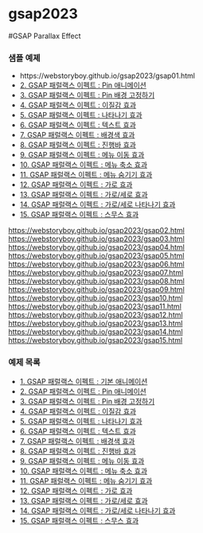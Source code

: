 # gsap2023

#GSAP Parallax Effect
<h3>샘플 예졔</h3>
<ul class="refer5">
    <li>https://webstoryboy.github.io/gsap2023/gsap01.html</li>
    <li><a href="https://webstoryboy.co.kr/1910">2. GSAP 패럴랙스 이펙트 : Pin 애니메이션</a></li>
    <li><a href="https://webstoryboy.co.kr/1911">3. GSAP 패럴랙스 이펙트 : Pin 배경 고정하기</a></li>
    <li><a href="https://webstoryboy.co.kr/1912">4. GSAP 패럴랙스 이펙트 : 이질감 효과</a></li>
    <li><a href="https://webstoryboy.co.kr/1913">5. GSAP 패럴랙스 이펙트 : 나타나기 효과</a></li>
    <li><a href="https://webstoryboy.co.kr/1914">6. GSAP 패럴랙스 이펙트 : 텍스트 효과</a></li>
    <li><a href="https://webstoryboy.co.kr/1915">7. GSAP 패럴랙스 이펙트 : 배경색 효과</a></li>
    <li><a href="https://webstoryboy.co.kr/1916">8. GSAP 패럴랙스 이펙트 : 진행바 효과</a></li>
    <li><a href="https://webstoryboy.co.kr/1917">9. GSAP 패럴랙스 이펙트 : 메뉴 이동 효과</a></li>
    <li><a href="https://webstoryboy.co.kr/1918">10. GSAP 패럴랙스 이펙트 : 메뉴 축소 효과</a></li>
    <li><a href="https://webstoryboy.co.kr/1919">11. GSAP 패럴랙스 이펙트 : 메뉴 숨기기 효과</a></li>
    <li><a href="https://webstoryboy.co.kr/1920">12. GSAP 패럴랙스 이펙트 : 가로 효과</a></li>
    <li><a href="https://webstoryboy.co.kr/1921">13. GSAP 패럴랙스 이펙트 : 가로/세로 효과</a></li>
    <li><a href="https://webstoryboy.co.kr/1922">14. GSAP 패럴랙스 이펙트 : 가로/세로 나타나기 효과</a></li>
    <li><a href="https://webstoryboy.co.kr/1923">15. GSAP 패럴랙스 이펙트 : 스무스 효과</a></li>
</ul>
  
https://webstoryboy.github.io/gsap2023/gsap02.html       
https://webstoryboy.github.io/gsap2023/gsap03.html    
https://webstoryboy.github.io/gsap2023/gsap04.html    
https://webstoryboy.github.io/gsap2023/gsap05.html    
https://webstoryboy.github.io/gsap2023/gsap06.html    
https://webstoryboy.github.io/gsap2023/gsap07.html    
https://webstoryboy.github.io/gsap2023/gsap08.html    
https://webstoryboy.github.io/gsap2023/gsap09.html    
https://webstoryboy.github.io/gsap2023/gsap10.html    
https://webstoryboy.github.io/gsap2023/gsap11.html    
https://webstoryboy.github.io/gsap2023/gsap12.html    
https://webstoryboy.github.io/gsap2023/gsap13.html    
https://webstoryboy.github.io/gsap2023/gsap14.html    
https://webstoryboy.github.io/gsap2023/gsap15.html    


<h3>예제 목록</h3>
<ul class="refer5">
    <li><a href="https://webstoryboy.co.kr/1909">1. GSAP 패럴랙스 이펙트 : 기본 애니메이션</a></li>
    <li><a href="https://webstoryboy.co.kr/1910">2. GSAP 패럴랙스 이펙트 : Pin 애니메이션</a></li>
    <li><a href="https://webstoryboy.co.kr/1911">3. GSAP 패럴랙스 이펙트 : Pin 배경 고정하기</a></li>
    <li><a href="https://webstoryboy.co.kr/1912">4. GSAP 패럴랙스 이펙트 : 이질감 효과</a></li>
    <li><a href="https://webstoryboy.co.kr/1913">5. GSAP 패럴랙스 이펙트 : 나타나기 효과</a></li>
    <li><a href="https://webstoryboy.co.kr/1914">6. GSAP 패럴랙스 이펙트 : 텍스트 효과</a></li>
    <li><a href="https://webstoryboy.co.kr/1915">7. GSAP 패럴랙스 이펙트 : 배경색 효과</a></li>
    <li><a href="https://webstoryboy.co.kr/1916">8. GSAP 패럴랙스 이펙트 : 진행바 효과</a></li>
    <li><a href="https://webstoryboy.co.kr/1917">9. GSAP 패럴랙스 이펙트 : 메뉴 이동 효과</a></li>
    <li><a href="https://webstoryboy.co.kr/1918">10. GSAP 패럴랙스 이펙트 : 메뉴 축소 효과</a></li>
    <li><a href="https://webstoryboy.co.kr/1919">11. GSAP 패럴랙스 이펙트 : 메뉴 숨기기 효과</a></li>
    <li><a href="https://webstoryboy.co.kr/1920">12. GSAP 패럴랙스 이펙트 : 가로 효과</a></li>
    <li><a href="https://webstoryboy.co.kr/1921">13. GSAP 패럴랙스 이펙트 : 가로/세로 효과</a></li>
    <li><a href="https://webstoryboy.co.kr/1922">14. GSAP 패럴랙스 이펙트 : 가로/세로 나타나기 효과</a></li>
    <li><a href="https://webstoryboy.co.kr/1923">15. GSAP 패럴랙스 이펙트 : 스무스 효과</a></li>
</ul>

